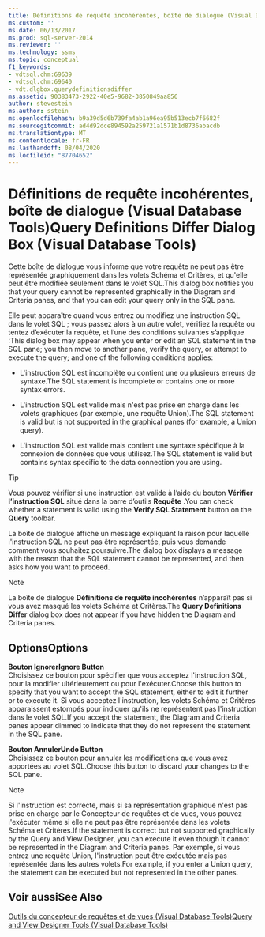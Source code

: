 ```yaml
---
title: Définitions de requête incohérentes, boîte de dialogue (Visual Database Tools) | Microsoft Docs
ms.custom: ''
ms.date: 06/13/2017
ms.prod: sql-server-2014
ms.reviewer: ''
ms.technology: ssms
ms.topic: conceptual
f1_keywords:
- vdtsql.chm:69639
- vdtsql.chm:69640
- vdt.dlgbox.querydefinitionsdiffer
ms.assetid: 90383473-2922-40e5-9682-3850849aa856
author: stevestein
ms.author: sstein
ms.openlocfilehash: b9a39d5d6b739fa4ab1a96ea95b513ecb7f6682f
ms.sourcegitcommit: ad4d92dce894592a259721a1571b1d8736abacdb
ms.translationtype: MT
ms.contentlocale: fr-FR
ms.lasthandoff: 08/04/2020
ms.locfileid: "87704652"
---
```

# <a name="query-definitions-differ-dialog-box-visual-database-tools"></a><span data-ttu-id="88698-102">Définitions de requête incohérentes, boîte de dialogue (Visual Database Tools)</span><span class="sxs-lookup"><span data-stu-id="88698-102">Query Definitions Differ Dialog Box (Visual Database Tools)</span></span>
  <span data-ttu-id="88698-103">Cette boîte de dialogue vous informe que votre requête ne peut pas être représentée graphiquement dans les volets Schéma et Critères, et qu'elle peut être modifiée seulement dans le volet SQL.</span><span class="sxs-lookup"><span data-stu-id="88698-103">This dialog box notifies you that your query cannot be represented graphically in the Diagram and Criteria panes, and that you can edit your query only in the SQL pane.</span></span>  
  
 <span data-ttu-id="88698-104">Elle peut apparaître quand vous entrez ou modifiez une instruction SQL dans le volet SQL ; vous passez alors à un autre volet, vérifiez la requête ou tentez d’exécuter la requête, et l’une des conditions suivantes s’applique :</span><span class="sxs-lookup"><span data-stu-id="88698-104">This dialog box may appear when you enter or edit an SQL statement in the SQL pane; you then move to another pane, verify the query, or attempt to execute the query; and one of the following conditions applies:</span></span>  
  
-   <span data-ttu-id="88698-105">L'instruction SQL est incomplète ou contient une ou plusieurs erreurs de syntaxe.</span><span class="sxs-lookup"><span data-stu-id="88698-105">The SQL statement is incomplete or contains one or more syntax errors.</span></span>  
  
-   <span data-ttu-id="88698-106">L'instruction SQL est valide mais n'est pas prise en charge dans les volets graphiques (par exemple, une requête Union).</span><span class="sxs-lookup"><span data-stu-id="88698-106">The SQL statement is valid but is not supported in the graphical panes (for example, a Union query).</span></span>  
  
-   <span data-ttu-id="88698-107">L'instruction SQL est valide mais contient une syntaxe spécifique à la connexion de données que vous utilisez.</span><span class="sxs-lookup"><span data-stu-id="88698-107">The SQL statement is valid but contains syntax specific to the data connection you are using.</span></span>  
  
> [!TIP]  
>  <span data-ttu-id="88698-108">Vous pouvez vérifier si une instruction est valide à l’aide du bouton **Vérifier l’instruction SQL** situé dans la barre d’outils **Requête** .</span><span class="sxs-lookup"><span data-stu-id="88698-108">You can check whether a statement is valid using the **Verify SQL Statement** button on the **Query** toolbar.</span></span>  
  
 <span data-ttu-id="88698-109">La boîte de dialogue affiche un message expliquant la raison pour laquelle l'instruction SQL ne peut pas être représentée, puis vous demande comment vous souhaitez poursuivre.</span><span class="sxs-lookup"><span data-stu-id="88698-109">The dialog box displays a message with the reason that the SQL statement cannot be represented, and then asks how you want to proceed.</span></span>  
  
> [!NOTE]  
>  <span data-ttu-id="88698-110">La boîte de dialogue **Définitions de requête incohérentes** n’apparaît pas si vous avez masqué les volets Schéma et Critères.</span><span class="sxs-lookup"><span data-stu-id="88698-110">The **Query Definitions Differ** dialog box does not appear if you have hidden the Diagram and Criteria panes.</span></span>  
  
## <a name="options"></a><span data-ttu-id="88698-111">Options</span><span class="sxs-lookup"><span data-stu-id="88698-111">Options</span></span>  
 <span data-ttu-id="88698-112">**Bouton Ignorer**</span><span class="sxs-lookup"><span data-stu-id="88698-112">**Ignore Button**</span></span>  
 <span data-ttu-id="88698-113">Choisissez ce bouton pour spécifier que vous acceptez l'instruction SQL, pour la modifier ultérieurement ou pour l'exécuter.</span><span class="sxs-lookup"><span data-stu-id="88698-113">Choose this button to specify that you want to accept the SQL statement, either to edit it further or to execute it.</span></span> <span data-ttu-id="88698-114">Si vous acceptez l'instruction, les volets Schéma et Critères apparaissent estompés pour indiquer qu'ils ne représentent pas l'instruction dans le volet SQL.</span><span class="sxs-lookup"><span data-stu-id="88698-114">If you accept the statement, the Diagram and Criteria panes appear dimmed to indicate that they do not represent the statement in the SQL pane.</span></span>  
  
 <span data-ttu-id="88698-115">**Bouton Annuler**</span><span class="sxs-lookup"><span data-stu-id="88698-115">**Undo Button**</span></span>  
 <span data-ttu-id="88698-116">Choisissez ce bouton pour annuler les modifications que vous avez apportées au volet SQL.</span><span class="sxs-lookup"><span data-stu-id="88698-116">Choose this button to discard your changes to the SQL pane.</span></span>  
  
> [!NOTE]  
>  <span data-ttu-id="88698-117">Si l'instruction est correcte, mais si sa représentation graphique n'est pas prise en charge par le Concepteur de requêtes et de vues, vous pouvez l'exécuter même si elle ne peut pas être représentée dans les volets Schéma et Critères.</span><span class="sxs-lookup"><span data-stu-id="88698-117">If the statement is correct but not supported graphically by the Query and View Designer, you can execute it even though it cannot be represented in the Diagram and Criteria panes.</span></span> <span data-ttu-id="88698-118">Par exemple, si vous entrez une requête Union, l'instruction peut être exécutée mais pas représentée dans les autres volets.</span><span class="sxs-lookup"><span data-stu-id="88698-118">For example, if you enter a Union query, the statement can be executed but not represented in the other panes.</span></span>  
  
## <a name="see-also"></a><span data-ttu-id="88698-119">Voir aussi</span><span class="sxs-lookup"><span data-stu-id="88698-119">See Also</span></span>  
 [<span data-ttu-id="88698-120">Outils du concepteur de requêtes et de vues &#40;Visual Database Tools&#41;</span><span class="sxs-lookup"><span data-stu-id="88698-120">Query and View Designer Tools &#40;Visual Database Tools&#41;</span></span>](visual-database-tools.md)  
  
  
